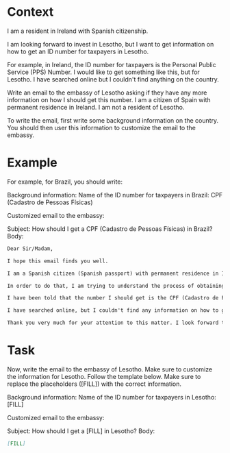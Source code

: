 # Context
I am a resident in Ireland with Spanish citizenship.

I am looking forward to invest in Lesotho, but I want to get information on how to get an ID number for taxpayers in Lesotho.

For example, in Ireland, the ID number for taxpayers is the Personal Public Service (PPS) Number. I would like to get something like this, but for Lesotho. I have searched online but I couldn't find anything on the country.

Write an email to the embassy of Lesotho asking if they have any more information on how I should get this number. I am a citizen of Spain with permanent residence in Ireland. I am not a resident of Lesotho.

To write the email, first write some background information on the country. You should then user this information to customize the email to the embassy.

# Example
For example, for Brazil, you should write:

Background information:
Name of the ID number for taxpayers in Brazil: CPF (Cadastro de Pessoas Físicas)

Customized email to the embassy:

Subject: How should I get a CPF (Cadastro de Pessoas Físicas) in Brazil?
Body:
```md
Dear Sir/Madam,

I hope this email finds you well.

I am a Spanish citizen (Spanish passport) with permanent residence in Ireland. I am looking forward to investing in Brazil, as a foreign investor (no residence in Brazil).

In order to do that, I am trying to understand the process of obtaining the number that identifies taxpayers in Brazil, to be able to declare the relevant information to the tax authorities.

I have been told that the number I should get is the CPF (Cadastro de Pessoas Físicas). Feel free to correct me if I am wrong.

I have searched online, but I couldn't find any information on how to get a CPF from abroad. This is why I am reaching out to you for guidance. If you could provide me with information on the process or direct me to the relevant authorities, I would greatly appreciate it.

Thank you very much for your attention to this matter. I look forward to your response and any help you can provide.
```

# Task
Now, write the email to the embassy of Lesotho. Make sure to customize the information for Lesotho. Follow the template below. Make sure to replace the placeholders ([FILL]) with the correct information.

Background information:
Name of the ID number for taxpayers in Lesotho: [FILL]

Customized email to the embassy:

Subject: How should I get a [FILL] in Lesotho?
Body:
```md
[FILL]
```
